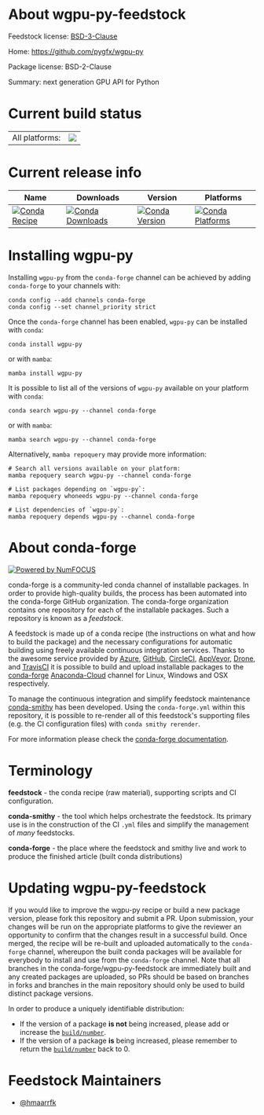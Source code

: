 About wgpu-py-feedstock
=======================

Feedstock license: [BSD-3-Clause](https://github.com/conda-forge/wgpu-py-feedstock/blob/main/LICENSE.txt)

Home: https://github.com/pygfx/wgpu-py

Package license: BSD-2-Clause

Summary: next generation GPU API for Python

Current build status
====================


<table><tr><td>All platforms:</td>
    <td>
      <a href="https://dev.azure.com/conda-forge/feedstock-builds/_build/latest?definitionId=20347&branchName=main">
        <img src="https://dev.azure.com/conda-forge/feedstock-builds/_apis/build/status/wgpu-py-feedstock?branchName=main">
      </a>
    </td>
  </tr>
</table>

Current release info
====================

| Name | Downloads | Version | Platforms |
| --- | --- | --- | --- |
| [![Conda Recipe](https://img.shields.io/badge/recipe-wgpu--py-green.svg)](https://anaconda.org/conda-forge/wgpu-py) | [![Conda Downloads](https://img.shields.io/conda/dn/conda-forge/wgpu-py.svg)](https://anaconda.org/conda-forge/wgpu-py) | [![Conda Version](https://img.shields.io/conda/vn/conda-forge/wgpu-py.svg)](https://anaconda.org/conda-forge/wgpu-py) | [![Conda Platforms](https://img.shields.io/conda/pn/conda-forge/wgpu-py.svg)](https://anaconda.org/conda-forge/wgpu-py) |

Installing wgpu-py
==================

Installing `wgpu-py` from the `conda-forge` channel can be achieved by adding `conda-forge` to your channels with:

```
conda config --add channels conda-forge
conda config --set channel_priority strict
```

Once the `conda-forge` channel has been enabled, `wgpu-py` can be installed with `conda`:

```
conda install wgpu-py
```

or with `mamba`:

```
mamba install wgpu-py
```

It is possible to list all of the versions of `wgpu-py` available on your platform with `conda`:

```
conda search wgpu-py --channel conda-forge
```

or with `mamba`:

```
mamba search wgpu-py --channel conda-forge
```

Alternatively, `mamba repoquery` may provide more information:

```
# Search all versions available on your platform:
mamba repoquery search wgpu-py --channel conda-forge

# List packages depending on `wgpu-py`:
mamba repoquery whoneeds wgpu-py --channel conda-forge

# List dependencies of `wgpu-py`:
mamba repoquery depends wgpu-py --channel conda-forge
```


About conda-forge
=================

[![Powered by
NumFOCUS](https://img.shields.io/badge/powered%20by-NumFOCUS-orange.svg?style=flat&colorA=E1523D&colorB=007D8A)](https://numfocus.org)

conda-forge is a community-led conda channel of installable packages.
In order to provide high-quality builds, the process has been automated into the
conda-forge GitHub organization. The conda-forge organization contains one repository
for each of the installable packages. Such a repository is known as a *feedstock*.

A feedstock is made up of a conda recipe (the instructions on what and how to build
the package) and the necessary configurations for automatic building using freely
available continuous integration services. Thanks to the awesome service provided by
[Azure](https://azure.microsoft.com/en-us/services/devops/), [GitHub](https://github.com/),
[CircleCI](https://circleci.com/), [AppVeyor](https://www.appveyor.com/),
[Drone](https://cloud.drone.io/welcome), and [TravisCI](https://travis-ci.com/)
it is possible to build and upload installable packages to the
[conda-forge](https://anaconda.org/conda-forge) [Anaconda-Cloud](https://anaconda.org/)
channel for Linux, Windows and OSX respectively.

To manage the continuous integration and simplify feedstock maintenance
[conda-smithy](https://github.com/conda-forge/conda-smithy) has been developed.
Using the ``conda-forge.yml`` within this repository, it is possible to re-render all of
this feedstock's supporting files (e.g. the CI configuration files) with ``conda smithy rerender``.

For more information please check the [conda-forge documentation](https://conda-forge.org/docs/).

Terminology
===========

**feedstock** - the conda recipe (raw material), supporting scripts and CI configuration.

**conda-smithy** - the tool which helps orchestrate the feedstock.
                   Its primary use is in the construction of the CI ``.yml`` files
                   and simplify the management of *many* feedstocks.

**conda-forge** - the place where the feedstock and smithy live and work to
                  produce the finished article (built conda distributions)


Updating wgpu-py-feedstock
==========================

If you would like to improve the wgpu-py recipe or build a new
package version, please fork this repository and submit a PR. Upon submission,
your changes will be run on the appropriate platforms to give the reviewer an
opportunity to confirm that the changes result in a successful build. Once
merged, the recipe will be re-built and uploaded automatically to the
`conda-forge` channel, whereupon the built conda packages will be available for
everybody to install and use from the `conda-forge` channel.
Note that all branches in the conda-forge/wgpu-py-feedstock are
immediately built and any created packages are uploaded, so PRs should be based
on branches in forks and branches in the main repository should only be used to
build distinct package versions.

In order to produce a uniquely identifiable distribution:
 * If the version of a package **is not** being increased, please add or increase
   the [``build/number``](https://docs.conda.io/projects/conda-build/en/latest/resources/define-metadata.html#build-number-and-string).
 * If the version of a package **is** being increased, please remember to return
   the [``build/number``](https://docs.conda.io/projects/conda-build/en/latest/resources/define-metadata.html#build-number-and-string)
   back to 0.

Feedstock Maintainers
=====================

* [@hmaarrfk](https://github.com/hmaarrfk/)

